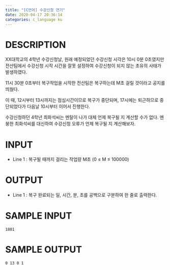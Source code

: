 ```yaml
---
title: "[C언어] 수강신청 연기"
date: 2020-04-17 20:36:14
categories: c_language ku
---
```


# DESCRIPTION
XX대학교의 4학년 수강신청날, 원래 예정되었던 수강신청 시각은 10시 0분 0초였지만 전산팀에서 수강신청 시작 시간을 잘못 설정하여 수강신청이 되지 않는 초유의 사태가 발생하였다.

11시 30분 0초부터 복구작업을 시작한 전산팀은 복구하는데 M초 걸릴 것이라고 공지를 띄웠다.

이 때, 12시부터 13시까지는 점심시간이므로 복구가 중단되며, 17시에는 퇴근하므로 중단되었다가 다음날 10시부터 이어서 진행한다.

수강신청하던 4학년 최화석씨는 멘탈이 나가 대체 언제 복구될 지 계산할 수가 없다. 멘붕한 최화석씨를 대신하여 수강신청 오류가 언제 복구될 지 계산해보자.

# INPUT
* Line 1 : 복구될 때까지 걸리는 작업량 M초 (0 ≤ M ≤ 100000)

# OUTPUT
* Line 1 : 복구 완료되는 일, 시간, 분, 초를 공백으로 구분하여 한 줄로 출력한다.

# SAMPLE INPUT
```
1801
```

# SAMPLE OUTPUT
```
0 13 0 1
```

<script src="https://gist.github.com/DetegiCE/b50e0056845eda5c6ff440d51cca0396.js"></script>
